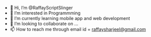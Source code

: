 - 👋 Hi, I’m @RaffayScriptSlinger
- 👀 I’m interested in Programmming
- 🌱 I’m currently learning mobile app and web development
- 💞️ I’m looking to collaborate on ...
- 📫 How to reach me through email id = raffaysharjeel@gmail.com

<!---
RaffayScriptSlinger/RaffayScriptSlinger is a ✨ special ✨ repository because its `README.md` (this file) appears on your GitHub profile.
You can click the Preview link to take a look at your changes.
--->
